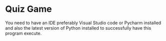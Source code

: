 # Quiz Game

You need to have an IDE preferably Visual Studio code or Pycharm installed and also the latest version of Python installed to successfully have this program execute.
